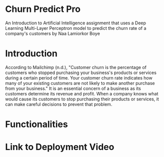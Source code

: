 # Churn Predict Pro
An Introduction to Artificial Intelligence assignment that uses a Deep Learning Multi-Layer Perceptron model to predict the churn rate of a company's customers by Naa Lamiorkor Boye

# Introduction
According to Mailchimp (n.d.), "Customer churn is the percentage of customers who stopped purchasing your business's products or services during a certain period of time. Your customer churn rate indicates how many of your existing customers are not likely to make another purchase from your business."
It is an essential concern of a business as its customers determine its revenue and profit. When a company knows what would cause its customers to stop purchasing their products or services, it can make careful decisions to prevent that problem.

# Functionalities


# Link to Deployment Video
